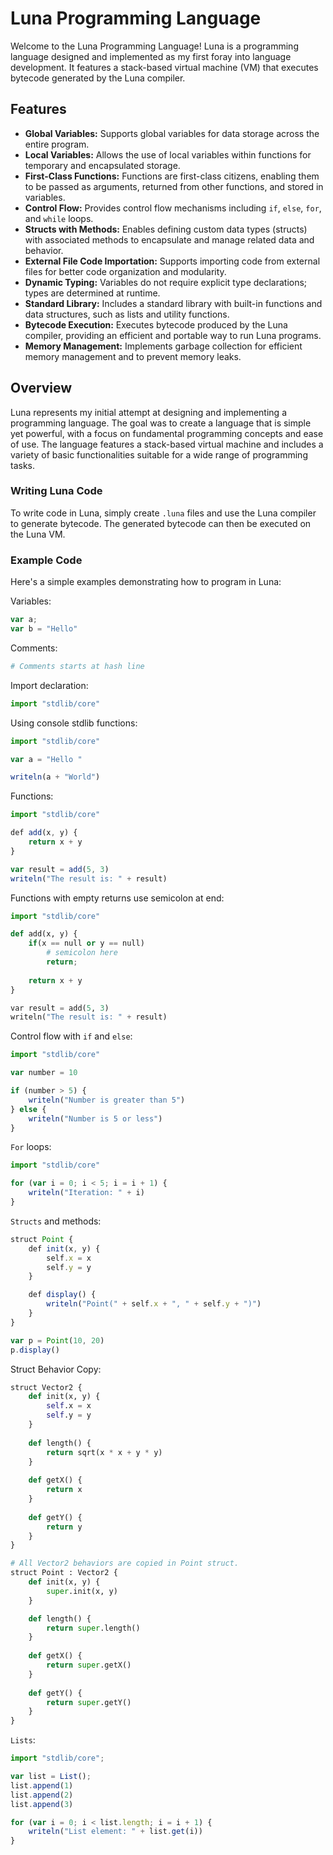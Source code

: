# Luna Programming Language

Welcome to the Luna Programming Language! Luna is a programming language designed and implemented as my first foray into language development. It features a stack-based virtual machine (VM) that executes bytecode generated by the Luna compiler.

## Features

- **Global Variables:** Supports global variables for data storage across the entire program.
- **Local Variables:** Allows the use of local variables within functions for temporary and encapsulated storage.
- **First-Class Functions:** Functions are first-class citizens, enabling them to be passed as arguments, returned from other functions, and stored in variables.
- **Control Flow:** Provides control flow mechanisms including `if`, `else`, `for`, and `while` loops.
- **Structs with Methods:** Enables defining custom data types (structs) with associated methods to encapsulate and manage related data and behavior.
- **External File Code Importation:** Supports importing code from external files for better code organization and modularity.
- **Dynamic Typing:** Variables do not require explicit type declarations; types are determined at runtime.
- **Standard Library:** Includes a standard library with built-in functions and data structures, such as lists and utility functions.
- **Bytecode Execution:** Executes bytecode produced by the Luna compiler, providing an efficient and portable way to run Luna programs.
- **Memory Management:** Implements garbage collection for efficient memory management and to prevent memory leaks.

## Overview

Luna represents my initial attempt at designing and implementing a programming language. The goal was to create a language that is simple yet powerful, with a focus on fundamental programming concepts and ease of use. The language features a stack-based virtual machine and includes a variety of basic functionalities suitable for a wide range of programming tasks.

### Writing Luna Code

To write code in Luna, simply create `.luna` files and use the Luna compiler to generate bytecode. The generated bytecode can then be executed on the Luna VM.

### Example Code

Here's a simple examples demonstrating how to program in Luna:

Variables:
```javascript
var a;
var b = "Hello"
```

Comments:
```python
# Comments starts at hash line
```

Import declaration:
```javascript
import "stdlib/core"
```

Using console stdlib functions:
```javascript
import "stdlib/core"

var a = "Hello "

writeln(a + "World")
```

Functions:
```javascript
import "stdlib/core"

def add(x, y) {
    return x + y
}

var result = add(5, 3)
writeln("The result is: " + result)
```

Functions with empty returns use semicolon at end:
```python
import "stdlib/core"

def add(x, y) {
    if(x == null or y == null)
        # semicolon here
        return;
    
    return x + y
}

var result = add(5, 3)
writeln("The result is: " + result)
```

Control flow with `if` and `else`:
```javascript
import "stdlib/core"

var number = 10

if (number > 5) {
    writeln("Number is greater than 5")
} else {
    writeln("Number is 5 or less")
}
```

`For` loops:
```javascript
import "stdlib/core"

for (var i = 0; i < 5; i = i + 1) {
    writeln("Iteration: " + i)
}
```

`Structs` and methods:
```javascript
struct Point {
    def init(x, y) {
        self.x = x
        self.y = y
    }

    def display() {
        writeln("Point(" + self.x + ", " + self.y + ")")
    }
}

var p = Point(10, 20)
p.display()
```

Struct Behavior Copy:
```Python
struct Vector2 {
    def init(x, y) {
        self.x = x
        self.y = y
    }
    
    def length() {
        return sqrt(x * x + y * y)
    }
    
    def getX() {
        return x
    }
    
    def getY() {
        return y
    }
}

# All Vector2 behaviors are copied in Point struct.
struct Point : Vector2 {
    def init(x, y) {
        super.init(x, y)
    }

    def length() {
        return super.length()
    }
    
    def getX() {
        return super.getX()
    }
    
    def getY() {
        return super.getY()
    }
}

```

`Lists`:
```javascript
import "stdlib/core";

var list = List();
list.append(1)
list.append(2)
list.append(3)

for (var i = 0; i < list.length; i = i + 1) {
    writeln("List element: " + list.get(i))
}
```